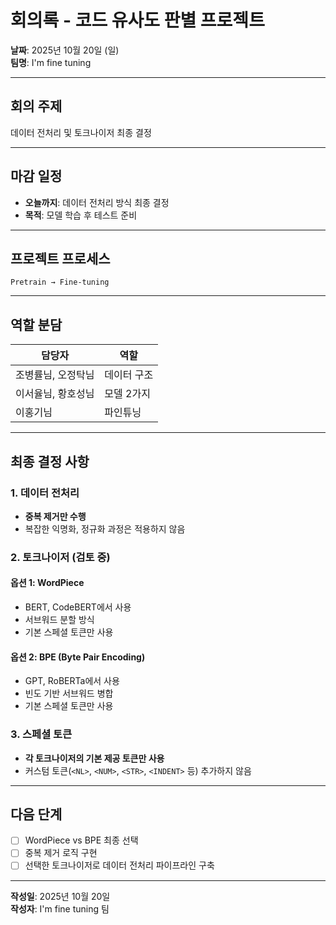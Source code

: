 # 회의록 - 코드 유사도 판별 프로젝트

**날짜**: 2025년 10월 20일 (일)  
**팀명**: I'm fine tuning

---

## 회의 주제
데이터 전처리 및 토크나이저 최종 결정

---

## 마감 일정
- **오늘까지**: 데이터 전처리 방식 최종 결정
- **목적**: 모델 학습 후 테스트 준비

---

## 프로젝트 프로세스
```
Pretrain → Fine-tuning
```

---

## 역할 분담

| 담당자 | 역할 |
|--------|------|
| 조병률님, 오정탁님 | 데이터 구조 |
| 이서율님, 황호성님 | 모델 2가지 |
| 이홍기님 | 파인튜닝 |

---

## 최종 결정 사항

### 1. 데이터 전처리
- **중복 제거만 수행**
- 복잡한 익명화, 정규화 과정은 적용하지 않음

### 2. 토크나이저 (검토 중)

#### 옵션 1: WordPiece
- BERT, CodeBERT에서 사용
- 서브워드 분할 방식
- 기본 스페셜 토큰만 사용

#### 옵션 2: BPE (Byte Pair Encoding)
- GPT, RoBERTa에서 사용
- 빈도 기반 서브워드 병합
- 기본 스페셜 토큰만 사용

### 3. 스페셜 토큰
- **각 토크나이저의 기본 제공 토큰만 사용**
- 커스텀 토큰(`<NL>`, `<NUM>`, `<STR>`, `<INDENT>` 등) 추가하지 않음

---

## 다음 단계
- [ ] WordPiece vs BPE 최종 선택
- [ ] 중복 제거 로직 구현
- [ ] 선택한 토크나이저로 데이터 전처리 파이프라인 구축

---

**작성일**: 2025년 10월 20일  
**작성자**: I'm fine tuning 팀